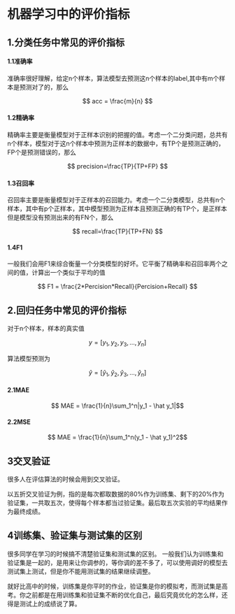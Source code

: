 # 机器学习中的评价指标

## 1.分类任务中常见的评价指标

#### 1.1准确率

准确率很好理解，给定n个样本，算法模型去预测这n个样本的label,其中有m个样本是预测对了的，那么

$$ acc = \frac{m}{n} $$ 

    
#### 1.2精确率

精确率主要是衡量模型对于正样本识别的把握的值。考虑一个二分类问题，总共有n个样本，模型对于这n个样本中预测为正样本的数据中，有TP个是预测正确的，FP个是预测错误的，那么

$$ precision=\frac{TP}{TP+FP} $$

#### 1.3召回率

召回率主要是衡量模型对于正样本的召回能力。考虑一个二分类模型，总共有n个样本，其中有p个正样本，其中模型预测为正样本且预测正确的有TP个，是正样本但是模型没有预测出来的有FN个，那么

$$ recall=\frac{TP}{TP+FN} $$

#### 1.4F1

一般我们会用F1来综合衡量一个分类模型的好坏。它平衡了精确率和召回率两个之间的值，计算出一个类似于平均的值

$$ F1 = \frac{2*Percision*Recall}{Percision+Recall} $$


## 2.回归任务中常见的评价指标


对于n个样本，样本的真实值

$$ y=[y_1,y_2,y_3,...,y_n]$$ 

算法模型预测为


$$\hat y = [\hat y_1, \hat y_2, \hat y_3, ..., \hat y_n] $$

#### 2.1MAE

$$ MAE = \frac{1}{n}\sum_1^n|y_1 - \hat y_1|$$
    

#### 2.2MSE
    
$$ MAE = \frac{1}{n}\sum_1^n(y_1 - \hat y_1)^2$$


## 3交叉验证

很多人在评估算法的时候会用到交叉验证。

以五折交叉验证为例，指的是每次都取数据的80%作为训练集、剩下的20%作为验证集，一共取五次，使得每个样本都当过验证集。最后取五次实验的平均结果作为最终成绩。


## 4训练集、验证集与测试集的区别

很多同学在学习的时候搞不清楚验证集和测试集的区别。
一般我们认为训练集和验证集是一起的，是用来让你调参的，等你调的差不多了，可以使用调好的模型去测试集上测试，但是你不能用测试集的结果继续调整。

就好比高中的时候，训练集是你平时的作业，验证集是你的模拟考，而测试集是高考。你之前都是在用训练集和验证集不断的优化自己，最后究竟优化的怎么样，还得是测试上的成绩说了算。